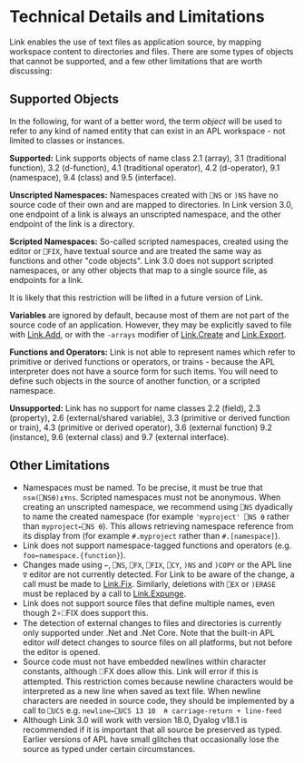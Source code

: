 # Technical Details and Limitations

Link enables the use of text files as application source, by mapping workspace content to directories and files. There are some types of objects that cannot be supported, and a few other limitations that are worth discussing:

## Supported Objects

In the following, for want of a better word, the term *object* will be used to refer to any kind of named entity that can exist in an APL workspace - not limited to classes or instances.

**Supported:** Link supports objects of name class 2.1 (array), 3.1 (traditional function), 3.2 (d-function), 4.1 (traditional operator), 4.2 (d-operator), 9.1 (namespace), 9.4 (class) and 9.5 (interface).

**Unscripted Namespaces:** Namespaces created with `⎕NS` or `)NS` have no source code of their own and are mapped to directories. In Link version 3.0, one endpoint of a link is always an unscripted namespace, and the other endpoint of the link is a directory.

**Scripted Namespaces:** So-called scripted namespaces, created using the editor or `⎕FIX`, have textual source and are treated the same way as functions and other "code objects". Link 3.0 does not support scripted namespaces, or any other objects that map to a single source file, as endpoints for a link.

It is likely that this restriction will be lifted in a future version of Link.

**Variables** are ignored by default, because most of them are not part of the source code of an application. However, they may be explicitly saved to file with [Link.Add](/API/Link.Add.md), or with the `-arrays` modifier of [Link.Create](/API/Link.Create.md) and [Link.Export](/API/Link.Export.md).

**Functions and Operators:** Link is not able to represent names which refer to primitive or derived functions or operators, or trains - because the APL interpreter does not have a source form for such items. You will need to define such objects in the source of another function, or a scripted namespace.

**Unsupported:** Link has no support for name classes 2.2 (field), 2.3 (property), 2.6 (external/shared variable), 3.3 (primitive or derived function or train), 4.3 (primitive or derived operator), 3.6 (external function) 9.2 (instance), 9.6 (external class) and 9.7 (external interface).

## Other Limitations

* Namespaces must be named. To be precise, it must be true that `ns≡(⎕NS⍬)⍎⍕ns`. Scripted namespaces must not be anonymous. When creating an unscripted namespace, we recommend using `⎕NS` dyadically to name the created namespace (for example `'myproject' ⎕NS ⍬` rather than `myproject←⎕NS ⍬`). This allows retrieving namespace reference from its display from (for example `#.myproject` rather than `#.[namespace]`).
* Link does not support namespace-tagged functions and operators (e.g. `foo←namespace.{function}`).
* Changes made using `←`, `⎕NS`, `⎕FX`, `⎕FIX`, `⎕CY`, `)NS` and `)COPY` or the APL line `∇` editor are not currently detected. For Link to be aware of the change, a call must be made to [Link.Fix](/API/Link.Fix.md). Similarly, deletions with `⎕EX` or `)ERASE` must be replaced by a call to [Link.Expunge](/API/Link.Expunge.md).
* Link does not support source files that define multiple names, even though 2∘⎕FIX does support this.
* The detection of external changes to files and directories is currently only supported under .Net and .Net Core. Note that the built-in APL editor *will* detect changes to source files on all platforms, but not before the editor is opened.
* Source code must not have embedded newlines within character constants, although ⎕FX does allow this. Link will error if this is attempted. This restriction comes because newline characters would be interpreted as a new line when saved as text file. When newline characters are needed in source code, they should be implemented by a call to `⎕UCS` e.g. `newline←⎕UCS 13 10  ⍝ carriage-return + line-feed`
* Although Link 3.0 will work with version 18.0, Dyalog v18.1 is recommended if it is important that all source be preserved as typed. Earlier versions of APL have small glitches that occasionally lose the source as typed under certain circumstances.
